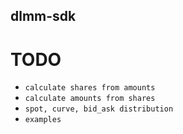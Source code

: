 ## dlmm-sdk

# TODO
- `calculate shares from amounts`
- `calculate amounts from shares`
- `spot, curve, bid_ask distribution`
- `examples`